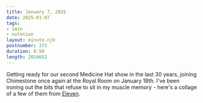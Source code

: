```yaml
---
title: January 7, 2025
date: 2025-01-07
tags:
- 1min
- notation
layout: minute.njk
postnumber: 373
duration: 0:50
length: 2016652
---
```

Getting ready for our second Medicine Hat show in the last 30 years, joining Chimestone once again at the Royal Room on January 18th. I've been ironing out the bits that refuse to sit in my muscle memory - here's a collage of a few of them from [Eleven](https://listenfastermusic.bandcamp.com/track/eleven).